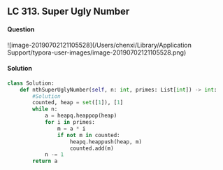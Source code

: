## LC 313. Super Ugly Number

#### Question

![image-20190702121105528](/Users/chenxi/Library/Application Support/typora-user-images/image-20190702121105528.png)



#### Solution

```python
class Solution:
    def nthSuperUglyNumber(self, n: int, primes: List[int]) -> int:
        #Solution
        counted, heap = set([1]), [1]
        while n:
            a = heapq.heappop(heap)
            for i in primes:
                m = a * i
                if not m in counted:
                    heapq.heappush(heap, m)
                    counted.add(m)
            n -= 1
        return a
```


